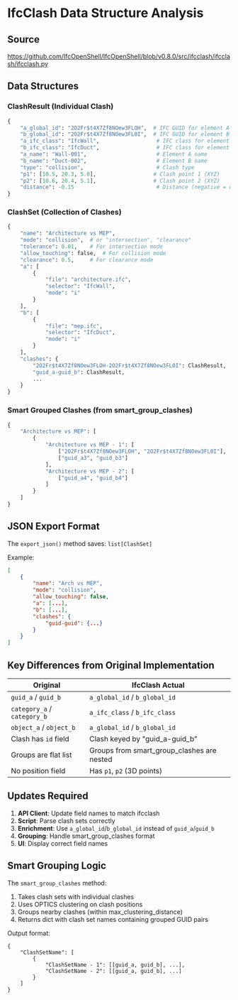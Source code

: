 # IfcClash Data Structure Analysis

## Source
https://github.com/IfcOpenShell/IfcOpenShell/blob/v0.8.0/src/ifcclash/ifcclash/ifcclash.py

## Data Structures

### ClashResult (Individual Clash)
```python
{
    "a_global_id": "2O2Fr$t4X7Zf8NOew3FLOH",  # IFC GUID for element A
    "b_global_id": "2O2Fr$t4X7Zf8NOew3FL0I",  # IFC GUID for element B
    "a_ifc_class": "IfcWall",                  # IFC class for element A
    "b_ifc_class": "IfcDuct",                  # IFC class for element B
    "a_name": "Wall-001",                      # Element A name
    "b_name": "Duct-002",                      # Element B name
    "type": "collision",                       # Clash type
    "p1": [10.5, 20.3, 5.0],                  # Clash point 1 (XYZ)
    "p2": [10.6, 20.4, 5.1],                  # Clash point 2 (XYZ)
    "distance": -0.15                          # Distance (negative = overlap)
}
```

### ClashSet (Collection of Clashes)
```python
{
    "name": "Architecture vs MEP",
    "mode": "collision",  # or "intersection", "clearance"
    "tolerance": 0.01,    # For intersection mode
    "allow_touching": false,  # For collision mode
    "clearance": 0.5,     # For clearance mode
    "a": [
        {
            "file": "architecture.ifc",
            "selector": "IfcWall",
            "mode": "i"
        }
    ],
    "b": [
        {
            "file": "mep.ifc",
            "selector": "IfcDuct",
            "mode": "i"
        }
    ],
    "clashes": {
        "2O2Fr$t4X7Zf8NOew3FLOH-2O2Fr$t4X7Zf8NOew3FL0I": ClashResult,
        "guid_a-guid_b": ClashResult,
        ...
    }
}
```

### Smart Grouped Clashes (from smart_group_clashes)
```python
{
    "Architecture vs MEP": [
        {
            "Architecture vs MEP - 1": [
                ["2O2Fr$t4X7Zf8NOew3FLOH", "2O2Fr$t4X7Zf8NOew3FL0I"],
                ["guid_a3", "guid_b3"]
            ],
            "Architecture vs MEP - 2": [
                ["guid_a4", "guid_b4"]
            ]
        }
    ]
}
```

## JSON Export Format

The `export_json()` method saves: `list[ClashSet]`

Example:
```json
[
    {
        "name": "Arch vs MEP",
        "mode": "collision",
        "allow_touching": false,
        "a": [...],
        "b": [...],
        "clashes": {
            "guid-guid": {...}
        }
    }
]
```

## Key Differences from Original Implementation

| Original | IfcClash Actual |
|----------|-----------------|
| `guid_a` / `guid_b` | `a_global_id` / `b_global_id` |
| `category_a` / `category_b` | `a_ifc_class` / `b_ifc_class` |
| `object_a` / `object_b` | `a_global_id` / `b_global_id` |
| Clash has `id` field | Clash keyed by "guid_a-guid_b" |
| Groups are flat list | Groups from smart_group_clashes are nested |
| No position field | Has `p1`, `p2` (3D points) |

## Updates Required

1. **API Client**: Update field names to match ifcclash
2. **Script**: Parse clash sets correctly
3. **Enrichment**: Use `a_global_id`/`b_global_id` instead of `guid_a`/`guid_b`
4. **Grouping**: Handle smart_group_clashes format
5. **UI**: Display correct field names

## Smart Grouping Logic

The `smart_group_clashes` method:
1. Takes clash sets with individual clashes
2. Uses OPTICS clustering on clash positions
3. Groups nearby clashes (within max_clustering_distance)
4. Returns dict with clash set names containing grouped GUID pairs

Output format:
```
{
    "ClashSetName": [
        {
            "ClashSetName - 1": [[guid_a, guid_b], ...],
            "ClashSetName - 2": [[guid_a, guid_b], ...]
        }
    ]
}
```
